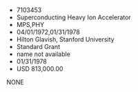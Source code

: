 * 7103453
* Superconducting Heavy Ion Accelerator
* MPS,PHY
* 04/01/1972,01/31/1978
* Hilton Glavish, Stanford University
* Standard Grant
*   name not available
* 01/31/1978
* USD 813,000.00

NONE